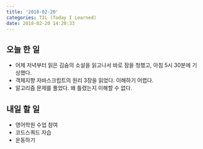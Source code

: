 ```yaml
---
title: '2018-02-20'
categories: TIL (Today I Learned)
date: 2018-02-20 14:20:33
---
```


## 오늘 한 일
* 어제 저녁부터 읽은 김숨의 소설을 읽고나서 바로 잠을 청했고, 아침 5시 30분에 기상했다.
* 객체지향 자바스크립트의 원리 3장을 읽었다. 이해하기 어렵다.
* 알고리즘 문제를 풀었다. 왜 틀렸는지 이해할 수 없다.


## 내일 할 일
* 영어학원 수업 참여
* 코드스쿼드 자습
* 운동하기